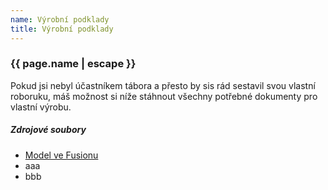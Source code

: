 ```yaml
---
name: Výrobní podklady
title: Výrobní podklady
---
```

### {{ page.name | escape }}
Pokud jsi nebyl účastníkem tábora a přesto by sis rád sestavil svou vlastní roboruku, máš možnost si níže stáhnout všechny potřebné dokumenty pro vlastní výrobu.

##### Zdrojové soubory
* [Model ve Fusionu](https://www.google.com)
* aaa
* bbb